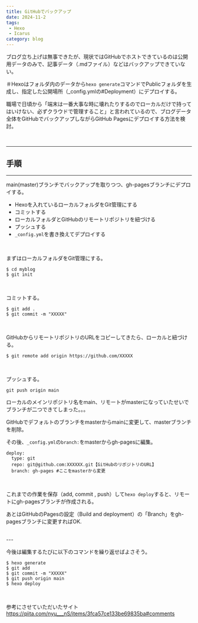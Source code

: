 ```yaml
---
title: GitHubでバックアップ
date: 2024-11-2
tags:
 - Hexo
 - Icarus
category: blog
---
```


ブログ立ち上げは無事できたが、現状ではGitHubでホストできているのは公開用データのみで、記事データ（.mdファイル）などはバックアップできていない。

＃Hexoはフォルダ内のデータから`hexo generate`コマンドでPublicフォルダを生成し、指定した公開場所（_config.ymlの#Deployment）にデプロイする。

職場で日頃から「端末は一番大事な時に壊れたりするのでローカルだけで持ってはいけない、必ずクラウドで管理すること」と言われているので、ブログデータ全体をGitHubでバックアップしながらGitHub Pagesにデプロイする方法を検討。

<br>

---
## **手順**
---

main(master)ブランチでバックアップを取りつつ、gh-pagesブランチにデプロイする。

- Hexoを入れているローカルフォルダをGit管理にする
- コミットする
- ローカルフォルダとGitHubのリモートリポジトリを紐づける
- プッシュする
- `_config.yml`を書き換えてデプロイする

<br>

まずはローカルフォルダをGit管理にする。

~~~
$ cd myblog
$ git init
~~~
<br>

コミットする。

~~~
$ git add .
$ git commit -m "XXXXX"
~~~
<br>

GitHubからリモートリポジトリのURLをコピーしてきたら、ローカルと紐づける。

~~~
$ git remote add origin https://github.com/XXXXX
~~~
<br>

プッシュする。

~~~
git push origin main
~~~

ローカルのメインリポジトリ名をmain、リモートがmasterになっていたせいでブランチが二つできてしまった。。。

GitHubでデフォルトのブランチをmasterからmainに変更して、masterブランチを削除。

その後、`_config.yml`の`branch:`をmasterからgh-pagesに編集。

~~~
deploy:
  type: git
  repo: git@github.com:XXXXXX.git【GitHubのリポジトリのURL】
  branch: gh-pages #ここをmasterから変更
~~~
<br>

これまでの作業を保存（add, commit , push）して`hexo deploy`すると、リモートにgh-pagesブランチが作成される。

あとはGitHubのPagesの設定（Build and deployment）の「Branch」をgh-pagesブランチに変更すればOK.

<br>
---

今後は編集するたびに以下のコマンドを繰り返せばよさそう。

~~~
$ hexo generate
$ git add
$ git commit -m "XXXXX"
$ git push origin main
$ hexo deploy
~~~
<br>

参考にさせていただいたサイト
https://qiita.com/nyu___nS/items/3fca57ce133be69835ba#comments

<br>
<br>
